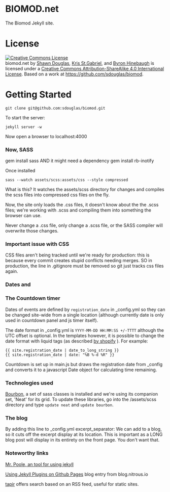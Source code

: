 BIOMOD.net
==========

The Biomod Jekyll site.

License
=======

<a rel="license" href="http://creativecommons.org/licenses/by-sa/4.0/"><img alt="Creative Commons License" style="border-width:0" src="http://i.creativecommons.org/l/by-sa/4.0/88x31.png" /></a><br /><span xmlns:dct="http://purl.org/dc/terms/" property="dct:title">biomod.net</span> by <a xmlns:cc="http://creativecommons.org/ns#" href="https://github.com/sdouglas/" property="cc:attributionName" rel="cc:attributionURL">Shawn Douglas</a>, <a xmlns:cc="http://creativecommons.org/ns#" href="https://github.com/stgabriel" property="cc:attributionName" rel="cc:attributionURL">Kris St.Gabriel</a>, and <a xmlns:cc="http://creativecommons.org/ns#" href="https://github.com/bhinebaugh" property="cc:attributionName" rel="cc:attributionURL">Byron Hinebaugh</a> is licensed under a <a rel="license" href="http://creativecommons.org/licenses/by-sa/4.0/">Creative Commons Attribution-ShareAlike 4.0 International License</a>. Based on a work at <a xmlns:dct="http://purl.org/dc/terms/" href="https://github.com/sdouglas/biomod" rel="dct:source">https://github.com/sdouglas/biomod</a>.

Getting Started
===============

`git clone git@github.com:sdouglas/biomod.git`

To start the server:

`jekyll server -w`

Now open a browser to localhost:4000

### Now, SASS


gem install sass
AND it might need a dependency
gem install rb-inotify

Once installed

`sass --watch assets/scss:assets/css --style compressed`

What is this? It watches the assets/scss directory for changes and compiles the scss files into compressed css files on the fly.

Now, the site only loads the .css files, it doesn't know about the the .scss files; we're working with .scss and compiling them into something the browser can use.

Never change a .css file, only change a .scss file, or the SASS compiler will overwrite those changes.

### Important issue with CSS
  
CSS files aren't being tracked until we're ready for production: this is because every commit creates stupid conflicts needing merges. SO in production, the line in .gitignore must be removed so git just tracks css files again.

### Dates and
### The Countdown timer

Dates of events are defined by `registration_date` in _config.yml so they can be changed site-wide from a single location (although currently date is only used in countdown panel and js timer itself).

The date format in _config.yml is `YYYY-MM-DD HH:MM:SS +/-TTTT` although the UTC offset is optional.
In the templates however, it is possible to change the date format with liquid tags (as described [by shopify](http://docs.shopify.com/themes/liquid-basics/output#date) ). For example:

	{{ site.registration_date | date_to_long_string }}
	{{ site.registration_date | date: "%B %-d %R" }}

Countdown is set up in main.js but draws the registration date from _config and converts it to a javascript Date object for calculating time remaining.

### Technologies used

[Bourbon](http://bourbon.io/), a set of sass classes is installed and we're using its companion set, 'Neat' for its grid. To update these libraries, go into the /assets/scss directory and type `update neat` and `update bourbon`.


### The blog
  
By adding this line to _config.yml
excerpt_separator: <!--more-->
We can add <!--more--> to a blog, so it cuts off the excerpt display at its location. This is important as a LONG blog post will display in its entirety on the front page. You don't want that. 


### Noteworthy links

[Mr. Poole, an tool for using jekyll](https://github.com/mmcclimon/mr_poole)

[Using Jekyll Plugins on Github Pages](http://blog.nitrous.io/2013/08/30/using-jekyll-plugins-on-github-pages.html) blog entry from blog.nitrous.io

[tapir](http://tapirgo.com/) offers search based on an RSS feed, useful for static sites.
